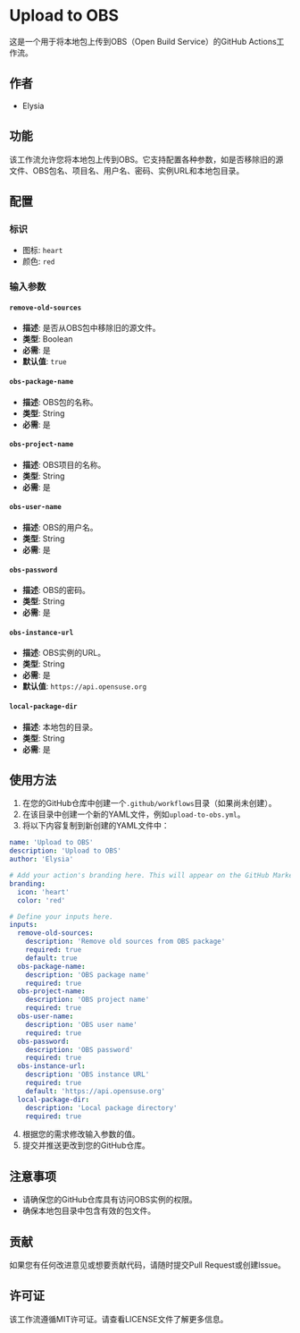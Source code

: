# Upload to OBS

这是一个用于将本地包上传到OBS（Open Build Service）的GitHub Actions工作流。

## 作者

- Elysia

## 功能

该工作流允许您将本地包上传到OBS。它支持配置各种参数，如是否移除旧的源文件、OBS包名、项目名、用户名、密码、实例URL和本地包目录。

## 配置

### 标识

- 图标: `heart`
- 颜色: `red`

### 输入参数

#### `remove-old-sources`

- **描述**: 是否从OBS包中移除旧的源文件。
- **类型**: Boolean
- **必需**: 是
- **默认值**: `true`

#### `obs-package-name`

- **描述**: OBS包的名称。
- **类型**: String
- **必需**: 是

#### `obs-project-name`

- **描述**: OBS项目的名称。
- **类型**: String
- **必需**: 是

#### `obs-user-name`

- **描述**: OBS的用户名。
- **类型**: String
- **必需**: 是

#### `obs-password`

- **描述**: OBS的密码。
- **类型**: String
- **必需**: 是

#### `obs-instance-url`

- **描述**: OBS实例的URL。
- **类型**: String
- **必需**: 是
- **默认值**: `https://api.opensuse.org`

#### `local-package-dir`

- **描述**: 本地包的目录。
- **类型**: String
- **必需**: 是

## 使用方法

1. 在您的GitHub仓库中创建一个`.github/workflows`目录（如果尚未创建）。
2. 在该目录中创建一个新的YAML文件，例如`upload-to-obs.yml`。
3. 将以下内容复制到新创建的YAML文件中：

```yaml
name: 'Upload to OBS'
description: 'Upload to OBS'
author: 'Elysia'

# Add your action's branding here. This will appear on the GitHub Marketplace.
branding:
  icon: 'heart'
  color: 'red'

# Define your inputs here.
inputs:
  remove-old-sources:
    description: 'Remove old sources from OBS package'
    required: true
    default: true
  obs-package-name:
    description: 'OBS package name'
    required: true
  obs-project-name:
    description: 'OBS project name'
    required: true
  obs-user-name:
    description: 'OBS user name'
    required: true
  obs-password:
    description: 'OBS password'
    required: true
  obs-instance-url:
    description: 'OBS instance URL'
    required: true
    default: 'https://api.opensuse.org'
  local-package-dir:
    description: 'Local package directory'
    required: true
```

4. 根据您的需求修改输入参数的值。
5. 提交并推送更改到您的GitHub仓库。

## 注意事项

- 请确保您的GitHub仓库具有访问OBS实例的权限。
- 确保本地包目录中包含有效的包文件。

## 贡献

如果您有任何改进意见或想要贡献代码，请随时提交Pull Request或创建Issue。

## 许可证

该工作流遵循MIT许可证。请查看LICENSE文件了解更多信息。
